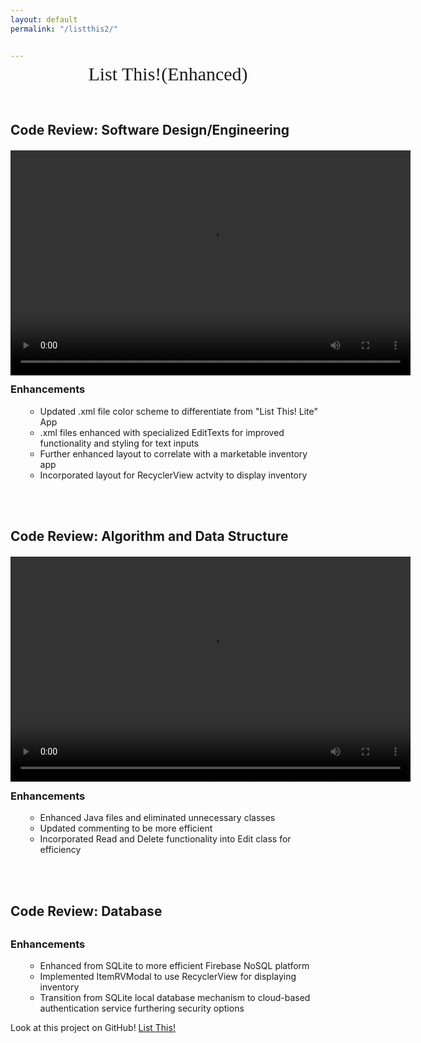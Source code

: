 ```yaml
---
layout: default
permalink: "/listthis2/"


---
```

<div style="text-align: center; margin-top: -10px;margin-bottom: 60px;">
  <span style="display: block; font-size: 30px; font-family: Monaco, 'Bitstream Vera Sans Mono', 'Lucida Console', Terminal;">List This!(Enhanced)</span>
</div>


<style>
  h2 {
    margin-bottom: 30px;
  }
  video {
    margin-top: -10px;
    margin-bottom: -10px;
  }
</style>

<h2>Code Review: Software Design/Engineering</h2>
<video width="640" height="360" controls>
  <source src="{{ site.baseurl }}\assets\sed.mp4" type="video/mp4">
  Your browser does not support the video tag.
</video>

<h3>Enhancements</h3>
<ul>

  <ul>
    <li>Updated .xml file color scheme to differentiate from "List This! Lite" App</li>
    <li>.xml files enhanced with specialized EditTexts for improved functionality and styling for text inputs</li>
    <li>Further enhanced layout to correlate with a marketable inventory app</li>
    <li>Incorporated layout for RecyclerView actvity to display inventory</li>
  </ul>

</ul>
<br>
<br>
<h2>Code Review: Algorithm and Data Structure</h2>
<video width="640" height="360" controls>
  <source src="{{ site.baseurl }}\assets\ags.mp4" type="video/mp4">
  Your browser does not support the video tag.
</video>

<h3>Enhancements</h3>
<ul class="enhancements">

  <ul>
    <li>Enhanced Java files and eliminated unnecessary classes</li>
    <li>Updated commenting to be more efficient</li>
    <li>Incorporated Read and Delete functionality into Edit class for efficiency</li>

  </ul>

</ul>
<br>
<br>

<h2>Code Review: Database</h2>

<h3>Enhancements</h3>
<ul>

  <ul>
    <li>Enhanced from SQLite to more efficient Firebase NoSQL platform</li>
    <li>Implemented ItemRVModal to use RecyclerView for displaying inventory</li>
    <li>Transition from SQLite local database mechanism to cloud-based authentication service furthering security options</li>
  </ul>

</ul>

Look at this project on GitHub!
[List This!](https://github.com/JePardue84/ListThis.git)
